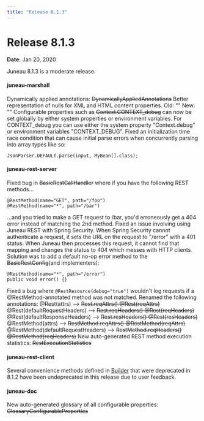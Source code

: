 ```yaml
---
title: "Release 8.1.3"
---
```


# Release 8.1.3

**Date:** Jan 20, 2020

Juneau 8.1.3 is a moderate release.

#### juneau-marshall

Dynamically applied annotations: ~~DynamicallyAppliedAnnotations~~
Better representation of nulls for XML and HTML content properties.
Old:  ""
New:  ""
Configurable properties such as ~~Context.CONTEXT_debug~~ can now be set globally by either
system properties or environment variables.
For CONTEXT_debug you can use either the system
property "Context.debug" or environment variables "CONTEXT_DEBUG".
Fixed an initialization time race condition that can cause initial parse errors when concurrently parsing into
array types like so: 

```text
JsonParser.DEFAULT.parse(input, MyBean[].class);
```

#### juneau-rest-server

Fixed bug in ~~BasicRestCallHandler~~ where if you have the following REST methods...

```text
@RestMethod(name="GET", path="/foo")
@RestMethod(name="*", path="/bar")
```

...and you tried to make a GET request to /bar, you'd erroneously get a 404 error instead of matching the 2nd method.
Fixed an issue involving using Juneau REST with Spring Security.  When Spring Security cannot authenticate a 
request, it sets the URL on the request to "/error" with a 401 status.  When Juneau then processes
this request, it cannot find that mapping and changes the status to 404 which messes with HTTP clients.
Solution was to add a default no-op error method to the ~~BasicRestConfig~~(and implementers):

```text
@RestMethod(name="*", path="/error")
public void error() {}
```

Fixed a bug where `@RestResource(debug="true")` wouldn't log requests if a 
@RestMethod-annotated method was not matched.
Renamed the following annotations:
@Rest(attrs) --> ~~Rest.reqAttrs() @Rest(reqAttrs)~~
@Rest(defaultRequestHeaders) --> ~~Rest.reqHeaders() @Rest(reqHeaders)~~
@Rest(defaultResponseHeaders) --> ~~Rest.resHeaders() @Rest(resHeaders)~~
@RestMethod(attrs) --> ~~RestMethod.reqAttrs() @RestMethod(reqAttrs)~~
@RestMethod(defaultRequestHeaders) --> ~~RestMethod.reqHeaders() @RestMethod(reqHeaders)~~
New auto-generated REST method execution statistics: ~~RestExecutionStatistics~~

#### juneau-rest-client

Several convenience methods defined in [Builder]({{API_DOCS}}/org/apache/juneau/rest/client/RestClient/Builder.html) that were deprecated in 8.1.2 have been
undeprecated in this release due to user feedback.

#### juneau-doc

New auto-generated glossary of all configurable properties: ~~GlossaryConfigurableProperties~~
